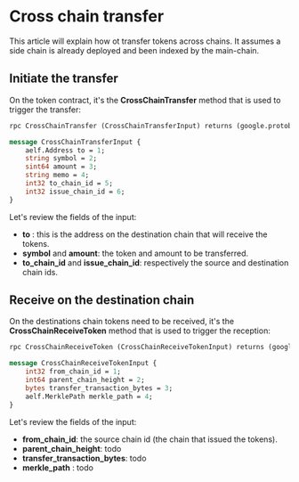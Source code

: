 # Cross chain transfer

This article will explain how ot transfer tokens across chains. It assumes a side chain is already deployed and been indexed by the main-chain.

## Initiate the transfer

On the token contract, it's the **CrossChainTransfer** method that is used to trigger the transfer:

```protobuf
rpc CrossChainTransfer (CrossChainTransferInput) returns (google.protobuf.Empty) { }

message CrossChainTransferInput {
    aelf.Address to = 1; 
    string symbol = 2;
    sint64 amount = 3;
    string memo = 4;
    int32 to_chain_id = 5; 
    int32 issue_chain_id = 6;
}
```

Let's review the fields of the input:
- **to** : this is the address on the destination chain that will receive the tokens.
- **symbol** and **amount**: the token and amount to be transferred.
- **to_chain_id** and **issue_chain_id**: respectively the source and destination chain ids.


## Receive on the destination chain

On the destinations chain tokens need to be received, it's the **CrossChainReceiveToken** method that is used to trigger the reception:

```protobuf
rpc CrossChainReceiveToken (CrossChainReceiveTokenInput) returns (google.protobuf.Empty) { }

message CrossChainReceiveTokenInput {
    int32 from_chain_id = 1;
    int64 parent_chain_height = 2;
    bytes transfer_transaction_bytes = 3;
    aelf.MerklePath merkle_path = 4;
}
```

Let's review the fields of the input:
- **from_chain_id**: the source chain id (the chain that issued the tokens).
- **parent_chain_height**: todo
- **transfer_transaction_bytes**: todo
- **merkle_path** : todo
